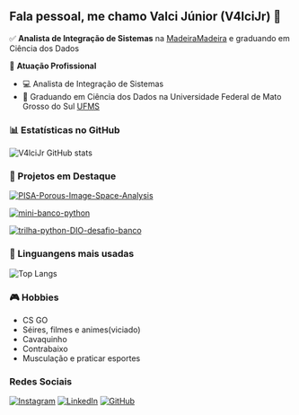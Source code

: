## Fala pessoal, me chamo Valci Júnior (V4lciJr) 👋

✅ **Analista de Integração de Sistemas** na [MadeiraMadeira](https://www.madeiramadeira.com.br/) e graduando em Ciência dos Dados

🏢 **Atuação Profissional**
- 💻 Analista de Integração de Sistemas
- 🏫 Graduando em Ciência dos Dados na Universidade Federal de Mato Grosso do Sul [UFMS](https://www.ufms.br/)

### 📊 Estatísticas no GitHub
![V4lciJr GitHub stats](https://github-readme-stats.vercel.app/api?username=V4lciJr&show_icons=true&theme=dracula)

### 📝 Projetos em Destaque

[![PISA-Porous-Image-Space-Analysis](https://github-readme-stats.vercel.app/api/pin/?username=V4lciJr&repo=PISA-Porous-Image-Space-Analysis)](https://github.com/V4lciJr/PISA-Porous-Image-Space-Analysis)

[![mini-banco-python](https://github-readme-stats.vercel.app/api/pin/?username=V4lciJr&repo=mini-banco-python)](https://github.com/V4lciJr/mini-banco-python)

[![trilha-python-DIO-desafio-banco](https://github-readme-stats.vercel.app/api/pin/?username=V4lciJr&repo=trilha-python-DIO-desafio-banco)](https://github.com/V4lciJr/trilha-python-DIO-desafio-banco)

### 🏅 Linguangens mais usadas
![Top Langs](https://github-readme-stats.vercel.app/api/top-langs/?username=V4lciJr&layout-compact)

### 🎮 Hobbies
- CS GO
- Séires, filmes e animes(viciado)
- Cavaquinho
- Contrabaixo
- Musculação e praticar esportes

### Redes Sociais
[![Instagram](https://img.shields.io/badge/-Instagram-%23E4405F?style=for-the-badge&logo=instagram&logoColor=white)](https://www.instagram.com/valcijr19/)
[![LinkedIn](https://img.shields.io/badge/LinkedIn-0077B5?style=for-the-badge&logo=linkedin&logoColor=white)](https://www.linkedin.com/in/valci-júnior-023818122/)
[![GitHub](https://img.shields.io/badge/GitHub-100000?style=for-the-badge&logo=github&logoColor=white)](https://github.com/V4lciJr)
